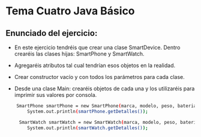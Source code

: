 # Tema Cuatro Java Básico

## Enunciado del ejercicio:

- En este ejercicio tendréis que crear una clase SmartDevice. Dentro crearéis las clases hijas: SmartPhone y SmartWatch.

- Agregaréis atributos tal cual tendrían esos objetos en la realidad.

- Crear constructor vacío y con todos los parámetros para cada clase.

- Desde una clase Main: crearéis objetos de cada una y los utilizaréis para imprimir sus valores por consola.

```sh
    SmartPhone smartPhone = new SmartPhone(marca, modelo, peso, bateria, camaraTrasera, companiaTelefonica);
        System.out.println(smartPhone.getDetalles());
```

```sh
     SmartWatch smartWatch = new SmartWatch(marca, modelo, peso, bateria, metricaPai, correa);
        System.out.println(smartWatch.getDetalles());
```

